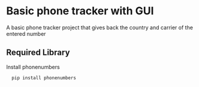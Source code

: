 
# Basic phone tracker with GUI

A basic phone tracker project that gives back the country and carrier of the entered number



## Required Library


Install phonenumbers 
```bash
  pip install phonenumbers
```

    
